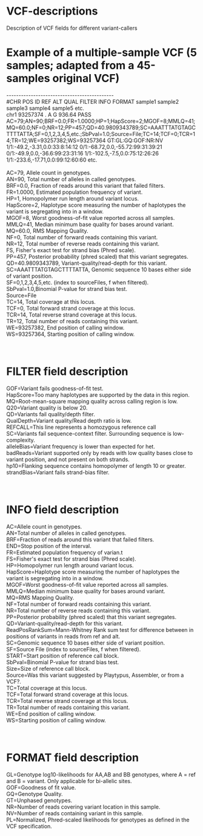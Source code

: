 # VCF-descriptions
Description of VCF fields for different variant-callers
<br>
# Example of a multiple-sample VCF (5 samples; adapted from a 45-samples original VCF)<br>
--------------------------------------------<br>
#CHR	POS	ID	REF	ALT	QUAL	FILTER	INFO	FORMAT	sample1	sample2	sample3	sample4	sample5	etc.<br>
chr1	93257374	.	A	G	936.64	PASS	AC=79;AN=90;BRF=0.0;FR=1.0000;HP=1;HapScore=2;MGOF=8;MMLQ=41;MQ=60.0;NF=0;NR=12;PP=457;QD=40.9809343789;SC=AAATTTATGTAGCTTTTATTA;SF=0,1,2,3,4,5,etc.;SbPval=1.0;Source=File;TC=14;TCF=0;TCR=14;TR=12;WE=93257382;WS=93257364	GT:GL:GQ:GOF:NR:NV	1/1:-49.2,-3.31,0.0:33:8:14:12	0/1:-68.72,0.0,-55.72:99:31:39:21	0/1:-49.9,0.0,-36.6:99:23:31:16	1/1:-102.5,-7.5,0.0:75:12:26:26	1/1:-233.6,-17.71,0.0:99:12:60:60	etc.<br>
<br>
AC=79, Allele count in genotypes.<br>
AN=90, Total number of alleles in called genotypes.<br>
BRF=0.0, Fraction of reads around this variant that failed filters.<br>
FR=1.0000, Estimated population frequency of variant.<br>
HP=1, Homopolymer run length around variant locus.<br>
HapScore=2, Haplotype score measuring the number of haplotypes the variant is segregating into in a window.<br>
MGOF=8, Worst goodness-of-fit value reported across all samples.<br>
MMLQ=41, Median minimum base quality for bases around variant.<br>
MQ=60.0, RMS Mapping Quality.<br>
NF=0, Total number of forward reads containing this variant.<br>
NR=12, Total number of reverse reads containing this variant.<br>
FS, Fisher's exact test for strand bias (Phred scale).<br>
PP=457, Posterior probability (phred scaled) that this variant segregates.<br>
QD=40.9809343789, Variant-quality/read-depth for this variant.<br>
SC=AAATTTATGTAGCTTTTATTA, Genomic sequence 10 bases either side of variant position.<br>
SF=0,1,2,3,4,5,etc. (index to sourceFiles, f when filtered).
SbPval=1.0,Binomial P-value for strand bias test.<br>
Source=File<br>
TC=14, Total coverage at this locus.<br>
TCF=0, Total forward strand coverage at this locus.<br>
TCR=14, Total reverse strand coverage at this locus.<br>
TR=12, Total number of reads containing this variant.<br>
WE=93257382, End position of calling window.<br>
WS=93257364, Starting position of calling window.<br>
<br>
<br>
# FILTER field description<br>
GOF=Variant fails goodness-of-fit test.<br>
HapScore=Too many haplotypes are supported by the data in this region.<br>
MQ=Root-mean-square mapping quality across calling region is low.<br>
Q20=Variant quality is below 20.<br>
QD=Variants fail quality/depth filter.<br>
QualDepth=Variant quality/Read depth ratio is low.<br>
REFCALL=This line represents a homozygous reference call<br>
SC=Variants fail sequence-context filter. Surrounding sequence is low-complexity.<br>
alleleBias=Variant frequency is lower than expected for het.<br>
badReads=Variant supported only by reads with low quality bases close to variant position, and not present on both strands.<br>
hp10=Flanking sequence contains homopolymer of length 10 or greater.<br>
strandBias=Variant fails strand-bias filter.<br>
<br>
<br>
# INFO field description<br>
AC=Allele count in genotypes.<br>
AN=Total number of alleles in called genotypes.<br>
BRF=Fraction of reads around this variant that failed filters.<br>
END=Stop position of the interval.<br>
FR=Estimated population frequency of varian.t<br>
FS=Fisher's exact test for strand bias (Phred scale).<br>
HP=Homopolymer run length around variant locus.<br>
HapScore=Haplotype score measuring the number of haplotypes the variant is segregating into in a window.<br>
MGOF=Worst goodness-of-fit value reported across all samples.<br>
MMLQ=Median minimum base quality for bases around variant.<br>
MQ=RMS Mapping Quality.<br>
NF=Total number of forward reads containing this variant.<br>
NR=Total number of reverse reads containing this variant.<br>
PP=Posterior probability (phred scaled) that this variant segregates.<br>
QD=Variant-quality/read-depth for this variant.<br>
ReadPosRankSum=Mann-Whitney Rank sum test for difference between in positions of variants in reads from ref and alt.<br>
SC=Genomic sequence 10 bases either side of variant position.<br>
SF=Source File (index to sourceFiles, f when filtered).<br>
START=Start position of reference call block.<br>
SbPval=Binomial P-value for strand bias test.<br>
Size=Size of reference call block.<br>
Source=Was this variant suggested by Playtypus, Assembler, or from a VCF?.<br>
TC=Total coverage at this locus.<br>
TCF=Total forward strand coverage at this locus.<br>
TCR=Total reverse strand coverage at this locus.<br>
TR=Total number of reads containing this variant.<br>
WE=End position of calling window.<br>
WS=Starting position of calling window.<br>
<br>
<br>
# FORMAT field description<br>
GL=Genotype log10-likelihoods for AA,AB and BB genotypes, where A = ref and B = variant. Only applicable for bi-allelic sites.<br>
GOF=Goodness of fit value.<br>
GQ=Genotype Quality.<br>
GT=Unphased genotypes.<br>
NR=Number of reads covering variant location in this sample.<br>
NV=Number of reads containing variant in this sample.<br>
PL=Normalized, Phred-scaled likelihoods for genotypes as defined in the VCF specification.<br>
<br>
<br>
